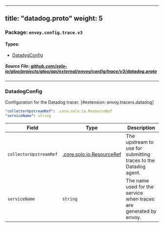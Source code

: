 
---
title: "datadog.proto"
weight: 5
---

<!-- Code generated by solo-kit. DO NOT EDIT. -->


### Package: `envoy.config.trace.v3` 
#### Types:


- [DatadogConfig](#datadogconfig)
  



##### Source File: [github.com/solo-io/gloo/projects/gloo/api/external/envoy/config/trace/v3/datadog.proto](https://github.com/solo-io/gloo/blob/master/projects/gloo/api/external/envoy/config/trace/v3/datadog.proto)





---
### DatadogConfig

 
Configuration for the Datadog tracer.
[#extension: envoy.tracers.datadog]

```yaml
"collectorUpstreamRef": .core.solo.io.ResourceRef
"serviceName": string

```

| Field | Type | Description |
| ----- | ---- | ----------- | 
| `collectorUpstreamRef` | [.core.solo.io.ResourceRef](../../../../../../../../../../solo-kit/api/v1/ref.proto.sk/#resourceref) | The upstream to use for submitting traces to the Datadog agent. |
| `serviceName` | `string` | The name used for the service when traces are generated by envoy. |





<!-- Start of HubSpot Embed Code -->
<script type="text/javascript" id="hs-script-loader" async defer src="//js.hs-scripts.com/5130874.js"></script>
<!-- End of HubSpot Embed Code -->
